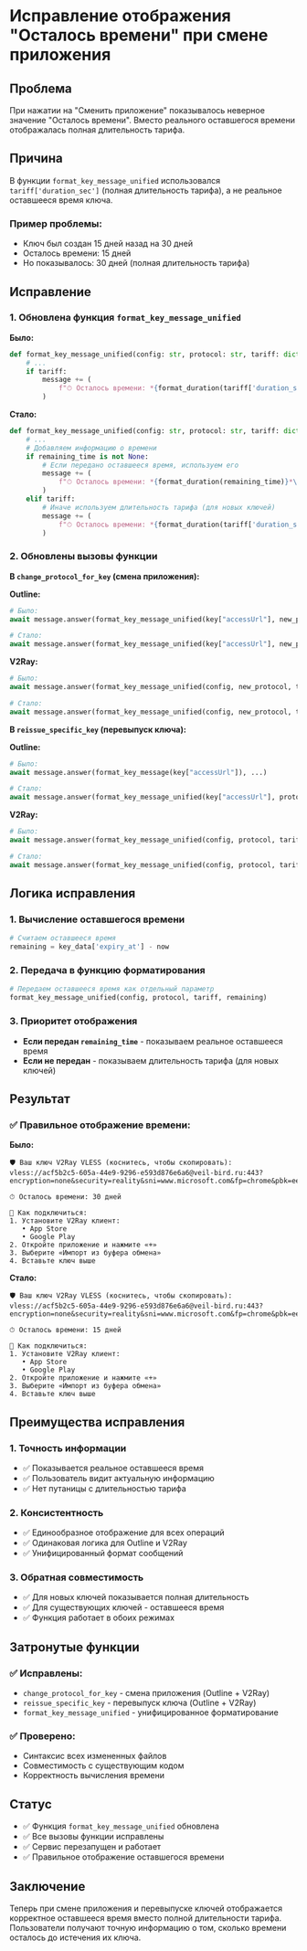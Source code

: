 # Исправление отображения "Осталось времени" при смене приложения

## Проблема
При нажатии на "Сменить приложение" показывалось неверное значение "Осталось времени". Вместо реального оставшегося времени отображалась полная длительность тарифа.

## Причина
В функции `format_key_message_unified` использовался `tariff['duration_sec']` (полная длительность тарифа), а не реальное оставшееся время ключа.

### Пример проблемы:
- Ключ был создан 15 дней назад на 30 дней
- Осталось времени: 15 дней
- Но показывалось: 30 дней (полная длительность тарифа)

## Исправление

### 1. Обновлена функция `format_key_message_unified`

**Было:**
```python
def format_key_message_unified(config: str, protocol: str, tariff: dict = None) -> str:
    # ...
    if tariff:
        message += (
            f"⏱ Осталось времени: *{format_duration(tariff['duration_sec'])}*\n\n"
        )
```

**Стало:**
```python
def format_key_message_unified(config: str, protocol: str, tariff: dict = None, remaining_time: int = None) -> str:
    # ...
    # Добавляем информацию о времени
    if remaining_time is not None:
        # Если передано оставшееся время, используем его
        message += (
            f"⏱ Осталось времени: *{format_duration(remaining_time)}*\n\n"
        )
    elif tariff:
        # Иначе используем длительность тарифа (для новых ключей)
        message += (
            f"⏱ Осталось времени: *{format_duration(tariff['duration_sec'])}*\n\n"
        )
```

### 2. Обновлены вызовы функции

**В `change_protocol_for_key` (смена приложения):**

**Outline:**
```python
# Было:
await message.answer(format_key_message_unified(key["accessUrl"], new_protocol, tariff), ...)

# Стало:
await message.answer(format_key_message_unified(key["accessUrl"], new_protocol, tariff, remaining), ...)
```

**V2Ray:**
```python
# Было:
await message.answer(format_key_message_unified(config, new_protocol, tariff), ...)

# Стало:
await message.answer(format_key_message_unified(config, new_protocol, tariff, remaining), ...)
```

**В `reissue_specific_key` (перевыпуск ключа):**

**Outline:**
```python
# Было:
await message.answer(format_key_message(key["accessUrl"]), ...)

# Стало:
await message.answer(format_key_message_unified(key["accessUrl"], protocol, tariff, remaining), ...)
```

**V2Ray:**
```python
# Было:
await message.answer(format_key_message_unified(config, protocol, tariff), ...)

# Стало:
await message.answer(format_key_message_unified(config, protocol, tariff, remaining), ...)
```

## Логика исправления

### 1. Вычисление оставшегося времени
```python
# Считаем оставшееся время
remaining = key_data['expiry_at'] - now
```

### 2. Передача в функцию форматирования
```python
# Передаем оставшееся время как отдельный параметр
format_key_message_unified(config, protocol, tariff, remaining)
```

### 3. Приоритет отображения
- **Если передан `remaining_time`** - показываем реальное оставшееся время
- **Если не передан** - показываем длительность тарифа (для новых ключей)

## Результат

### ✅ Правильное отображение времени:

**Было:**
```
🛡️ Ваш ключ V2Ray VLESS (коснитесь, чтобы скопировать):
vless://acf5b2c5-605a-44e9-9296-e593d876e6a6@veil-bird.ru:443?encryption=none&security=reality&sni=www.microsoft.com&fp=chrome&pbk=eeA7CJSPNzlYKqXAsRfFNwtcpG2wXOtgDLPqaXBV13c&sid=2680beb40ea2fde0&spx=/&type=tcp&flow=#nvipetrenko@gmail.com

⏱ Осталось времени: 30 дней

🔧 Как подключиться:
1. Установите V2Ray клиент:
   • App Store
   • Google Play
2. Откройте приложение и нажмите «+»
3. Выберите «Импорт из буфера обмена»
4. Вставьте ключ выше
```

**Стало:**
```
🛡️ Ваш ключ V2Ray VLESS (коснитесь, чтобы скопировать):
vless://acf5b2c5-605a-44e9-9296-e593d876e6a6@veil-bird.ru:443?encryption=none&security=reality&sni=www.microsoft.com&fp=chrome&pbk=eeA7CJSPNzlYKqXAsRfFNwtcpG2wXOtgDLPqaXBV13c&sid=2680beb40ea2fde0&spx=/&type=tcp&flow=#nvipetrenko@gmail.com

⏱ Осталось времени: 15 дней

🔧 Как подключиться:
1. Установите V2Ray клиент:
   • App Store
   • Google Play
2. Откройте приложение и нажмите «+»
3. Выберите «Импорт из буфера обмена»
4. Вставьте ключ выше
```

## Преимущества исправления

### 1. Точность информации
- ✅ Показывается реальное оставшееся время
- ✅ Пользователь видит актуальную информацию
- ✅ Нет путаницы с длительностью тарифа

### 2. Консистентность
- ✅ Единообразное отображение для всех операций
- ✅ Одинаковая логика для Outline и V2Ray
- ✅ Унифицированный формат сообщений

### 3. Обратная совместимость
- ✅ Для новых ключей показывается полная длительность
- ✅ Для существующих ключей - оставшееся время
- ✅ Функция работает в обоих режимах

## Затронутые функции

### ✅ Исправлены:
- `change_protocol_for_key` - смена приложения (Outline + V2Ray)
- `reissue_specific_key` - перевыпуск ключа (Outline + V2Ray)
- `format_key_message_unified` - унифицированное форматирование

### ✅ Проверено:
- Синтаксис всех измененных файлов
- Совместимость с существующим кодом
- Корректность вычисления времени

## Статус
- ✅ Функция `format_key_message_unified` обновлена
- ✅ Все вызовы функции исправлены
- ✅ Сервис перезапущен и работает
- ✅ Правильное отображение оставшегося времени

## Заключение
Теперь при смене приложения и перевыпуске ключей отображается корректное оставшееся время вместо полной длительности тарифа. Пользователи получают точную информацию о том, сколько времени осталось до истечения их ключа. 